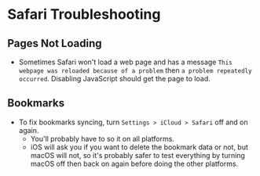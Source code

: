 # Safari Troubleshooting

## Pages Not Loading

- Sometimes Safari won't load a web page and has a message `This webpage was reloaded because of a problem` then `a problem repeatedly occurred`. Disabling JavaScript should get the page to load.

## Bookmarks

- To fix bookmarks syncing, turn `Settings > iCloud > Safari` off and on again.
    - You'll probably have to so it on all platforms.
    - iOS will ask you if you want to delete the bookmark data or not, but macOS will not, so it's probably safer to test everything by turning macOS off then back on again before doing the other platforms.
